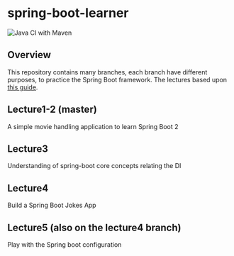 # spring-boot-learner

![Java CI with Maven](https://github.com/akbence/spring-boot-learner/workflows/Java%20CI%20with%20Maven/badge.svg?branch=master)

## Overview
This repository contains many branches, each branch have different purposes, to practice the Spring Boot framework. The lectures based upon  [this guide](https://www.udemy.com/course/spring-framework-5-beginner-to-guru/).

## Lecture1-2 (master)
A simple movie handling application to learn Spring Boot 2

## Lecture3
Understanding of spring-boot core concepts relating the DI

## Lecture4
Build a Spring Boot Jokes App

## Lecture5 (also on the lecture4 branch)
Play with the Spring boot configuration
